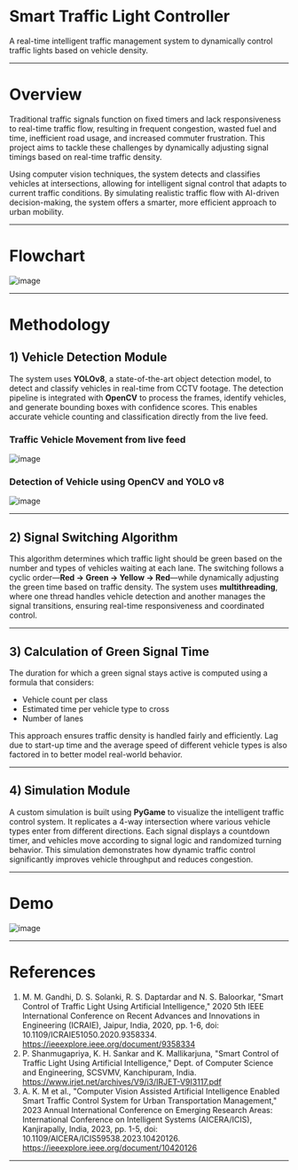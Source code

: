 # Smart Traffic Light Controller

A real-time intelligent traffic management system to dynamically control traffic lights based on vehicle density.

---

# Overview

Traditional traffic signals function on fixed timers and lack responsiveness to real-time traffic flow, resulting in frequent congestion, wasted fuel and time, inefficient road usage, and increased commuter frustration. This project aims to tackle these challenges by dynamically adjusting signal timings based on real-time traffic density.

Using computer vision techniques, the system detects and classifies vehicles at intersections, allowing for intelligent signal control that adapts to current traffic conditions. By simulating realistic traffic flow with AI-driven decision-making, the system offers a smarter, more efficient approach to urban mobility.

---

# Flowchart
![image](https://github.com/user-attachments/assets/8d8a8de2-9964-44f5-b53e-c0ec5404bfc4)

---

# Methodology

## 1) Vehicle Detection Module

The system uses **YOLOv8**, a state-of-the-art object detection model, to detect and classify vehicles in real-time from CCTV footage. The detection pipeline is integrated with **OpenCV** to process the frames, identify vehicles, and generate bounding boxes with confidence scores. This enables accurate vehicle counting and classification directly from the live feed.

### Traffic Vehicle Movement from live feed
![image](https://github.com/user-attachments/assets/d3e98b2f-3665-4a21-8748-a0438d80707f)
### Detection of Vehicle using OpenCV and YOLO v8
![image](https://github.com/user-attachments/assets/ae22e527-3124-4336-beb7-a818b54127ea)

---

## 2) Signal Switching Algorithm

This algorithm determines which traffic light should be green based on the number and types of vehicles waiting at each lane. The switching follows a cyclic order—**Red → Green → Yellow → Red**—while dynamically adjusting the green time based on traffic density. The system uses **multithreading**, where one thread handles vehicle detection and another manages the signal transitions, ensuring real-time responsiveness and coordinated control.

---

## 3) Calculation of Green Signal Time

The duration for which a green signal stays active is computed using a formula that considers:
- Vehicle count per class
- Estimated time per vehicle type to cross
- Number of lanes

This approach ensures traffic density is handled fairly and efficiently. Lag due to start-up time and the average speed of different vehicle types is also factored in to better model real-world behavior.

---

## 4) Simulation Module

A custom simulation is built using **PyGame** to visualize the intelligent traffic control system. It replicates a 4-way intersection where various vehicle types enter from different directions. Each signal displays a countdown timer, and vehicles move according to signal logic and randomized turning behavior. This simulation demonstrates how dynamic traffic control significantly improves vehicle throughput and reduces congestion.

---

# Demo
![image](https://github.com/user-attachments/assets/161d22f1-621e-4fbd-bab6-878f2e24d1e9)

---

# References

1. M. M. Gandhi, D. S. Solanki, R. S. Daptardar and N. S. Baloorkar, "Smart Control of Traffic Light Using Artificial Intelligence," 2020 5th IEEE International Conference on Recent Advances and Innovations in Engineering (ICRAIE), Jaipur, India, 2020, pp. 1-6, doi: 10.1109/ICRAIE51050.2020.9358334. https://ieeexplore.ieee.org/document/9358334
2. P. Shanmugapriya, K. H. Sankar and K. Mallikarjuna, "Smart Control of Traffic Light Using Artificial Intelligence," Dept. of Computer Science and Engineering, SCSVMV, Kanchipuram, India. https://www.irjet.net/archives/V9/i3/IRJET-V9I3117.pdf
3. A. K. M et al., "Computer Vision Assisted Artificial Intelligence Enabled Smart Traffic Control System for Urban Transportation Management," 2023 Annual International Conference on Emerging Research Areas: International Conference on Intelligent Systems (AICERA/ICIS), Kanjirapally, India, 2023, pp. 1-5, doi: 10.1109/AICERA/ICIS59538.2023.10420126. https://ieeexplore.ieee.org/document/10420126

---

